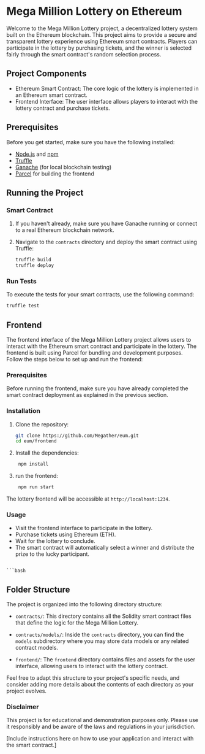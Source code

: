 # Mega Million Lottery on Ethereum

Welcome to the Mega Million Lottery project, a decentralized lottery system built on the Ethereum blockchain. This
project aims to provide a secure and transparent lottery experience using Ethereum smart contracts. Players can
participate in the lottery by purchasing tickets, and the winner is selected fairly through the smart contract's random
selection process.

## Project Components

- Ethereum Smart Contract: The core logic of the lottery is implemented in an Ethereum smart contract.
- Frontend Interface: The user interface allows players to interact with the lottery contract and purchase tickets.

## Prerequisites

Before you get started, make sure you have the following installed:

- [Node.js](https://nodejs.org/) and [npm](https://www.npmjs.com/)
- [Truffle](https://www.trufflesuite.com/truffle)
- [Ganache](https://www.trufflesuite.com/ganache) (for local blockchain testing)
- [Parcel](https://parceljs.org/) for building the frontend

## Running the Project

### Smart Contract

1. If you haven't already, make sure you have Ganache running or connect to a real Ethereum blockchain network.

2. Navigate to the `contracts` directory and deploy the smart contract using Truffle:

   ```bash
   truffle build
   truffle deploy
    ```

### Run Tests

To execute the tests for your smart contracts, use the following command:

   ```bash
   truffle test
   ```

## Frontend

The frontend interface of the Mega Million Lottery project allows users to interact with the Ethereum smart contract and
participate in the lottery. The frontend is built using Parcel for bundling and development purposes. Follow the steps
below to set up and run the frontend:

### Prerequisites

Before running the frontend, make sure you have already completed the smart contract deployment as explained in the
previous section.

### Installation

1. Clone the repository:

   ```bash
   git clone https://github.com/Megather/eum.git
   cd eum/frontend
   ```
2. Install the dependencies:

   ```bash
    npm install
    ```
3. run the frontend:
   ```bash
    npm run start
    ```

The lottery frontend will be accessible at `http://localhost:1234`.

### Usage

- Visit the frontend interface to participate in the lottery.
- Purchase tickets using Ethereum (ETH).
- Wait for the lottery to conclude.
- The smart contract will automatically select a winner and distribute the prize to the lucky participant.

```

```bash
   ```
## Folder Structure

The project is organized into the following directory structure:

- `contracts/`: This directory contains all the Solidity smart contract files that define the logic for the Mega Million Lottery.

- `contracts/models/`: Inside the `contracts` directory, you can find the `models` subdirectory where you may store data models or any related contract models.

- `frontend/`: The `frontend` directory contains files and assets for the user interface, allowing users to interact with the lottery contract.

Feel free to adapt this structure to your project's specific needs, and consider adding more details about the contents of each directory as your project evolves.


### Disclaimer
This project is for educational and demonstration purposes only. Please use it responsibly and be aware of the laws and regulations in your jurisdiction.

[Include instructions here on how to use your application and interact with the smart contract.]
